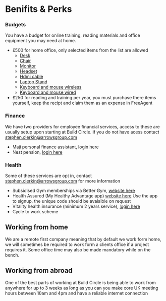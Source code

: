 # Benifits & Perks

### Budgets
You have a budget for online training, reading materials and office equipment you may need at home. 
* £500 for home office, only selected items from the list are allowed
  * [Desk](https://www.amazon.co.uk/IBUYKE-Computer-Writing-Headphone-Assemble/dp/B08MWBGHJF/ref=sr_1_2_sspa?dchild=1&keywords=desk&qid=1615201430&sr=8-2-spons&psc=1&spLa=ZW5jcnlwdGVkUXVhbGlmaWVyPUEyUEVUVTlPMlk5VVBBJmVuY3J5cHRlZElkPUEwMzQxODM3MVJBSk9QS1YxWUtOUyZlbmNyeXB0ZWRBZElkPUEwNjc4MTQ2MjFINDA2SVVQWDFXRCZ3aWRnZXROYW1lPXNwX2F0ZiZhY3Rpb249Y2xpY2tSZWRpcmVjdCZkb05vdExvZ0NsaWNrPXRydWU=)
  * [Chair](https://www.amazon.co.uk/poptoy-Curved-Executive-Computer-Adjustable/dp/B079GLTJTY/ref=sr_1_5?crid=2H0UGW89G948F&dchild=1&keywords=desk+chair&qid=1615201469&sprefix=desk%2Caps%2C184&sr=8-5)
  * [Monitor](https://www.amazon.co.uk/Dell-SE2416H-Full-LED-Monitor/dp/B015P6O1US/ref=sr_1_3?crid=1JHVXYZH5IPY6&dchild=1&keywords=monitor&qid=1615201483&sprefix=mon%2Caps%2C157&sr=8-3)
  * [Headset](https://www.amazon.co.uk/Headset-Microphone-Adjustable-Canceling-Earphone/dp/B087D5DHXN/ref=sr_1_5?dchild=1&keywords=headset+usb&qid=1615201586&sr=8-5)
  * [Hdmi cable](https://www.amazon.co.uk/AmazonBasics-High-Speed-Ultra-HDMI-Cable/dp/B014I8SIJY/ref=sr_1_1_sspa?crid=VC7HFW4E97RK&dchild=1&keywords=hdmi+cable&qid=1615201602&sprefix=hdmi+%2Caps%2C163&sr=8-1-spons&psc=1&spLa=ZW5jcnlwdGVkUXVhbGlmaWVyPUEySzdDTUJTNFFNU0dBJmVuY3J5cHRlZElkPUEwNTY1MDQwMU8zQUJQT01aVVg5SCZlbmNyeXB0ZWRBZElkPUEwOTczMDQ2MU5FV0VWQzBRWTZMUSZ3aWRnZXROYW1lPXNwX2F0ZiZhY3Rpb249Y2xpY2tSZWRpcmVjdCZkb05vdExvZ0NsaWNrPXRydWU=)
  * [Laptop Stand](https://www.amazon.co.uk/StillCool-Multi-Angle-Adjustable-Anti-Slip-Ventilated/dp/B08KR99LMR/ref=sr_1_27?crid=2GRJJ9GS2BU7M&dchild=1&keywords=laptop+stand&qid=1615201630&sprefix=laptop+sta%2Caps%2C159&sr=8-27)
  * [Keyboard and mouse wireless]()
  * [Keyboard and mouse wired](https://www.amazon.co.uk/CiT-USB-Keyboard-Mouse-Combo/dp/B00647IDCU/ref=sr_1_4?crid=S3P19KWYWMC4&dchild=1&keywords=keyboard+and+mouse&qid=1615201507&sprefix=key%2Caps%2C221&sr=8-4)
* £250 for reading and training per year, you must purchase there items yourself, keep the recipt and claim them as an expense in FreeAgent 
### Finance
We have two providers for employee financial services, access to these are usually setup upon starting at Build Circle. if you do not have acess contact [stephen.clerkin@arrowsgroup.com](mailto:stephen.clerkin@buildcircle.co.uk)
* Maji personal finance assistant, [login here](https://portal.maji.io/accounts)
* Nest pension, [login here](https://www.nestpensions.org.uk/schemeweb/NestWeb/faces/public/MUA/pages/loginPage.xhtml)
### Health
Some of these services are opt in, contact [stephen.clerkin@arrowsgroup.com](mailto:stephen.clerkin@buildcircle.co.uk) for more information
* Subsidised Gym memberships via Better Gym, [website here](https://www.better.org.uk/#)
* Health Assured (My Healthy Advantage app) [website here](https://www.healthassured.org/) Use the app to signup, the unique code should be avaialble on request
* Vitality health insurance (minimum 2 years service), [login here](https://www.vitality.co.uk/)
* Cycle to work scheme

## Working from home
We are a remote first company meaning that by default we work form home, we will sometimes be required to work form a clients office if a project requires it. Some office time may also be made mandatory while on the bench. 

## Working from abroad
One of the best parts of working at Build Circle is being able to work from anywhere for up to 3 weeks as long as you can you make core UK meeting hours between 10am and 4pm and have a reliable internet connection

